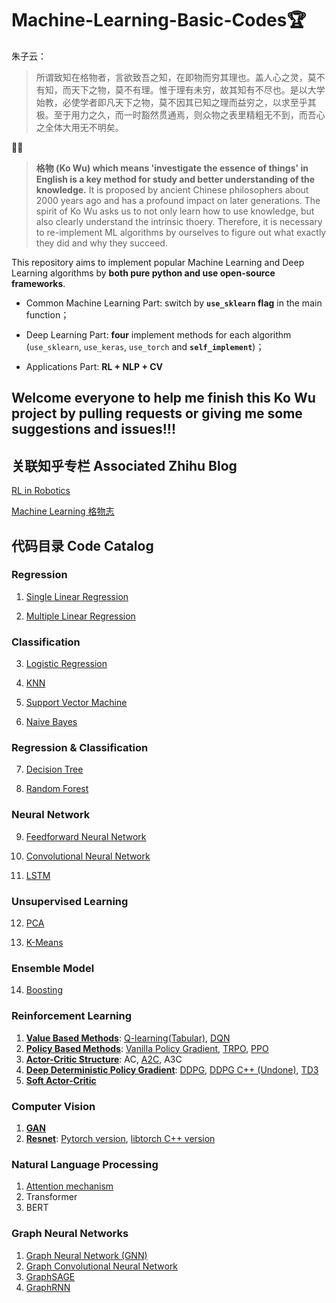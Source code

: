 # Machine-Learning-Basic-Codes🏆

朱子云：

> 所谓致知在格物者，言欲致吾之知，在即物而穷其理也。盖人心之灵，莫不有知，而天下之物，莫不有理。惟于理有未穷，故其知有不尽也。是以大学始教，必使学者即凡天下之物，莫不因其已知之理而益穷之，以求至乎其极。至于用力之久，而一时豁然贯通焉，则众物之表里精粗无不到，而吾心之全体大用无不明矣。

📐📏
> **格物 (Ko Wu) which means 'investigate the essence of things' in English is a key method for study and better understanding of the knowledge.** It is proposed by ancient Chinese philosophers about 2000 years ago and has a profound impact on later generations. The spirit of Ko Wu asks us to not only learn how to use knowledge, but also clearly understand the intrinsic thoery. Therefore, it is necessary to re-implement ML algorithms by ourselves to figure out what exactly they did and why they succeed.

This repository aims to implement popular Machine Learning and Deep Learning algorithms by **both pure python and use open-source frameworks**.

- Common Machine Learning Part: switch by **`use_sklearn` flag** in the main function；

- Deep Learning Part: **four** implement methods for each algorithm (`use_sklearn`, `use_keras`, `use_torch` and **`self_implement`**)；

- Applications Part: **RL + NLP + CV**

## Welcome everyone to help me finish this Ko Wu project by pulling requests or giving me some suggestions and issues!!!

## 关联知乎专栏 Associated Zhihu Blog

[RL in Robotics](https://zhuanlan.zhihu.com/c_1188392852261134336)

[Machine Learning 格物志](https://zhuanlan.zhihu.com/c_1236984830903996416)

## 代码目录 Code Catalog

### Regression
1. [Single Linear Regression](./01Single_Linear_Regression/1Single_Linear_Regression.py)

2. [Multiple Linear Regression](./02Multiple_Linear_Regression/2Multiple_Linear_Regression.py)

### Classification
3. [Logistic Regression](./03Logistic_Regression/3Logistic_Regression.py)

4. [KNN](./04K_Nearest_Neighbours/)

5. [Support Vector Machine](./05Support_Vector_Machine/)

6. [Naive Bayes](./06Naive_Bayes/)

### Regression & Classification
7. [Decision Tree](./07Decision_Trees/)

8. [Random Forest](./08Random_Forest/)

### Neural Network
9. [Feedforward Neural Network](./09Neural_Network/)

10. [Convolutional Neural Network](./10CNN/)

11. [LSTM](./11LSTM/)

### Unsupervised Learning
12. [PCA](./12PCA/)

13. [K-Means](./13Kmeans/)

### Ensemble Model
14. [Boosting](./14Boost/)

### Reinforcement Learning
1.  [**Value Based Methods**](./RL_DQN/): [Q-learning(Tabular)](./RL_DQN/Q_learning.py), [DQN](./RL_DQN/15DQN.py)
2.  [**Policy Based Methods**](./RL_PPO/): [Vanilla Policy Gradient](./RL_PPO/vanilla_PG.py), [TRPO](./RL_PPO/TRPO.py), [PPO](./RL_PPO/16PPO.py)
3.  [**Actor-Critic Structure**](./RL_Actor_Critic/): AC, [A2C](./RL_Actor_Critic/17Actor_Critic.py), A3C
4.  [**Deep Deterministic Policy Gradient**](./RL_DDPG): [DDPG](./RL_DDPG/18DDPG.py), [DDPG C++ (Undone)](./RL_DDPG/DDPG_LibTorch-master/), [TD3](./RL_DDPG/TD3.py)
5.  [**Soft Actor-Critic**](./RL_SAC/)

### Computer Vision
1. [ **GAN** ](./CV_GAN/)
2. [**Resnet**](./CV_Resnet/): [Pytorch version](./CV_Resnet/21Resnet.py), [libtorch C++ version](./CV_Resnet/Resnet_libtorch_C++/py_2_C.py)

### Natural Language Processing
1. [Attention mechanism](./NLP_Attention/readme.md)
2. Transformer
3. BERT

### Graph Neural Networks 
1. [Graph Neural Network (GNN)](./Graph_GNN/readme.md)
2. [Graph Convolutional Neural Network](./Graph_GCN/readme.md)
3. [GraphSAGE](./Graph_GraphSAGE/readme.md)
4. [GraphRNN](./Graph_GraphRNN/readme.md)
